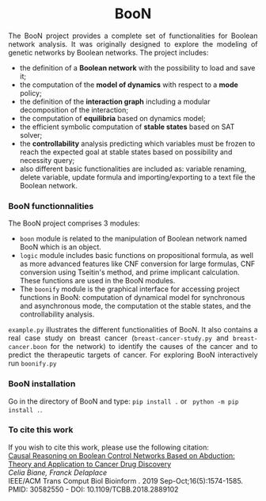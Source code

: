 
<h1 style="text-align:center">BooN</h1>
<p style="text-align:justify">The BooN project provides a complete set of functionalities for Boolean network analysis. 
It was originally designed to explore the modeling of genetic networks by Boolean networks. 
The project includes:</p>
 <ul>
 <li> the definition of a <b>Boolean network</b> with the possibility to load and save it; </li>
 <li> the computation of the <b>model of dynamics</b> with respect to a <b>mode</b> policy; </li>
 <li> the definition of the <b>interaction graph</b> including a modular decomposition of the interaction; </li>
 <li> the computation of <b> equilibria</b> based on dynamics model; </li>
 <li> the efficient symbolic computation of <b>stable states</b> based on SAT solver; </li>
 <li> the <b>controllability</b> analysis predicting which variables must be frozen 
  to reach the expected goal at stable states based on possibility and necessity query;</li>
 <li>also different basic functionalities are included as: variable renaming, delete variable,
 update formula and importing/exporting to a text file the Boolean network. </li>
 </ul>
<h3> BooN functionnalities </h3>
<p>The BooN project comprises 3 modules:</p>
<ul>
<li> <code>boon</code> module is related to the manipulation of Boolean network named BooN which is an object.</li>
<li> <code>logic</code> module includes basic functions on propositional formula,
as well as more advanced features like CNF conversion for large formulas, CNF conversion using Tseitin's method, 
and prime implicant calculation. These functions are used in the BooN modules. </li>
<li> The <code>boonify</code> module is the graphical interface for accessing project functions in BooN:
computation of dynamical model for synchronous and asynchronous mode, the computation ot the stable states, and 
the controllability analysis.</li>
</ul>

<p style="text-align:justify">
<code>example.py</code> illustrates the different functionalities of BooN.
It also contains a real case study on breast cancer (<code>breast-cancer-study.py</code> and <code>breast-cancer.boon</code> for the network)
to identify the causes of the cancer and to predict the therapeutic targets of cancer.
For exploring BooN interactively run <code>boonify.py</code></p>

<H3>BooN installation</H3>
Go in the directory of BooN and type: <code>pip install .</code> or <code> python -m pip install .</code>.</p>

<H3> To cite this work</H3>
If you wish to cite this work, please use the following citation:<br>
<a href="https://pubmed.ncbi.nlm.nih.gov/30582550/"> Causal Reasoning on Boolean Control Networks Based on Abduction: Theory and Application to Cancer Drug Discovery</a>
<br/>
<i> Celia Biane, Franck Delaplace</i>
<br>
IEEE/ACM Trans Comput Biol Bioinform
. 2019 Sep-Oct;16(5):1574-1585. 
<br>
PMID: 30582550 - DOI: 10.1109/TCBB.2018.2889102

